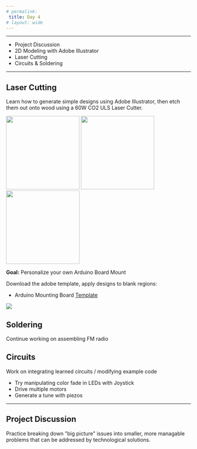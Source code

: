 ```yaml
---
# permalink: 
 title: Day 4
# layout: wide
---
```

---------------------

- Project Discussion
- 2D Modeling with Adobe Illustrator
- Laser Cutting
- Circuits & Soldering

---------------------

## Laser Cutting 

Learn how to generate simple designs using Adobe Illustrator, 
then etch them out onto wood using a 60W CO2 ULS Laser Cutter.

<p>
<img width="200" src="/assets/images/lasercut/lasercutter1.jpg">
<img width="200" src="/assets/images/lasercut/lasercutter2.jpg">
<img width="200" src="/assets/images/lasercut/lasercutter3.jpg">
</p>

 __Goal:__ Personalize your own Arduino Board Mount

Download the adobe template, apply designs to blank regions:
- Arduino Mounting Board [Template](/assets/images/boardtemp.ai)

<p>
<img src="/assets/images/lasercut/lasercutter4.jpg">
</p>

## Soldering

Continue working on assembling FM radio

## Circuits

Work on integrating learned circuits / modifying example code
 - Try manipulating color fade in LEDs with Joystick
 - Drive multiple motors
 - Generate a tune with piezos
 
------------------------

## Project Discussion

Practice breaking down "big picture" issues into smaller, more managable problems that can be addressed by technological solutions.